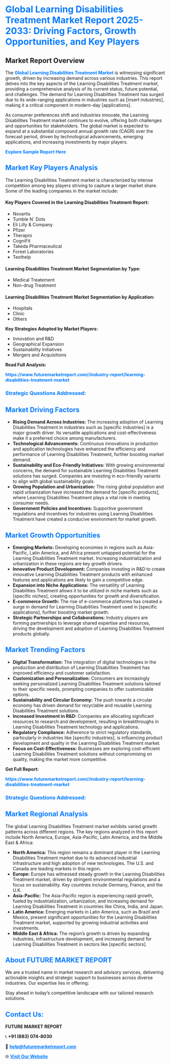 <h1 style="color: #007BFF;">Global Learning Disabilities Treatment Market Report 2025-2033: Driving Factors, Growth Opportunities, and Key Players</h1>

<section id="overview">
<h2>Market Report Overview</h2>
<p>The <a href="https://www.futuremarketreport.com//industry-report/learning-disabilities-treatment-market" style="color: #007BFF; text-decoration: none;"><strong>Global Learning Disabilities Treatment Market</strong></a> is witnessing significant growth, driven by increasing demand across various industries. This report delves into the key aspects of the Learning Disabilities Treatment market, providing a comprehensive analysis of its current status, future potential, and challenges. The demand for Learning Disabilities Treatment has surged due to its wide-ranging applications in industries such as [insert industries], making it a critical component in modern-day [applications].</p>
<p>As consumer preferences shift and industries innovate, the Learning Disabilities Treatment market continues to evolve, offering both challenges and opportunities for stakeholders. The global market is expected to expand at a substantial compound annual growth rate (CAGR) over the forecast period, driven by technological advancements, emerging applications, and increasing investments by major players.</p>
</section>

<section id="overview">
<p><a href="https://www.futuremarketreport.com//request-sample/reportId=78263" style="color: #007BFF; text-decoration: none;"><strong>Explore Sample Report Here</strong></a></p>
</section>

<section id="key-players">
<h2 style="color: #007BFF;">Market Key Players Analysis</h2>
<p>The Learning Disabilities Treatment market is characterized by intense competition among key players striving to capture a larger market share. Some of the leading companies in the market include:</p>
<h4>Key Players Covered in the Learning Disabilities Treatment Report:</h4>
<ul><li>Novartis</li><li>Tumble N` Dots</li><li>Eli Lilly &amp; Company</li><li>Pfizer</li><li>Therapro</li><li>CogniFit</li><li>Takeda Pharmaceutical</li><li>Forest Laboratories</li><li>Texthelp</li></ul>
<h4>Learning Disabilities Treatment Market Segmentation by Type:</h4>
<ul><li>Medical Treatement</li><li>Non-drug Treatment</li></ul>

<h4>Learning Disabilities Treatment Market Segmentation by Application:</h4>
<ul><li>Hospitals</li><li>Clinic</li><li>Others</li></ul>
<p><strong>Key Strategies Adopted by Market Players:</strong></p>
<ul>
<li>Innovation and R&D</li>
<li>Geographical Expansion</li>
<li>Sustainability Initiatives</li>
<li>Mergers and Acquisitions</li>
</ul>
</section>

<section>
<p><strong>Read Full Analysis: </strong></p><a href="https://www.futuremarketreport.com//industry-report/learning-disabilities-treatment-market" style="color: #007BFF; text-decoration: none;"><strong>https://www.futuremarketreport.com//industry-report/learning-disabilities-treatment-market</strong></a>
<h3 style="color: #007BFF;">Strategic Questions Addressed:</h3>
</section>

<section id="driving-factors">
<h2 style="color: #007BFF;">Market Driving Factors</h2>
<ul>
<li><strong>Rising Demand Across Industries:</strong> The increasing adoption of Learning Disabilities Treatment in industries such as [specific industries] is a major growth driver. Its versatile applications and cost-effectiveness make it a preferred choice among manufacturers.</li>
<li><strong>Technological Advancements:</strong> Continuous innovations in production and application technologies have enhanced the efficiency and performance of Learning Disabilities Treatment, further boosting market demand.</li>
<li><strong>Sustainability and Eco-Friendly Initiatives:</strong> With growing environmental concerns, the demand for sustainable Learning Disabilities Treatment solutions has surged. Companies are investing in eco-friendly variants to align with global sustainability goals.</li>
<li><strong>Growing Population and Urbanization:</strong> The rising global population and rapid urbanization have increased the demand for [specific products], where Learning Disabilities Treatment plays a vital role in meeting consumer needs.</li>
<li><strong>Government Policies and Incentives:</strong> Supportive government regulations and incentives for industries using Learning Disabilities Treatment have created a conducive environment for market growth.</li>
</ul>
</section>

<section id="growth-opportunities">
<h2 style="color: #007BFF;">Market Growth Opportunities</h2>
<ul>
<li><strong>Emerging Markets:</strong> Developing economies in regions such as Asia-Pacific, Latin America, and Africa present untapped potential for the Learning Disabilities Treatment market. Increasing industrialization and urbanization in these regions are key growth drivers.</li>
<li><strong>Innovative Product Development:</strong> Companies investing in R&D to create innovative Learning Disabilities Treatment products with enhanced features and applications are likely to gain a competitive edge.</li>
<li><strong>Expansion into Niche Applications:</strong> The versatility of Learning Disabilities Treatment allows it to be utilized in niche markets such as [specific niches], creating opportunities for growth and diversification.</li>
<li><strong>E-commerce Growth:</strong> The rise of e-commerce platforms has created a surge in demand for Learning Disabilities Treatment used in [specific applications], further boosting market growth.</li>
<li><strong>Strategic Partnerships and Collaborations:</strong> Industry players are forming partnerships to leverage shared expertise and resources, driving the development and adoption of Learning Disabilities Treatment products globally.</li>
</ul>
</section>

<section id="trending-factors">
<h2 style="color: #007BFF;">Market Trending Factors</h2>
<ul>
<li><strong>Digital Transformation:</strong> The integration of digital technologies in the production and distribution of Learning Disabilities Treatment has improved efficiency and customer satisfaction.</li>
<li><strong>Customization and Personalization:</strong> Consumers are increasingly seeking personalized Learning Disabilities Treatment solutions tailored to their specific needs, prompting companies to offer customizable options.</li>
<li><strong>Sustainability and Circular Economy:</strong> The push towards a circular economy has driven demand for recyclable and reusable Learning Disabilities Treatment solutions.</li>
<li><strong>Increased Investment in R&D:</strong> Companies are allocating significant resources to research and development, resulting in breakthroughs in Learning Disabilities Treatment technology and applications.</li>
<li><strong>Regulatory Compliance:</strong> Adherence to strict regulatory standards, particularly in industries like [specific industries], is influencing product development and quality in the Learning Disabilities Treatment market.</li>
<li><strong>Focus on Cost-Effectiveness:</strong> Businesses are exploring cost-efficient Learning Disabilities Treatment solutions without compromising on quality, making the market more competitive.</li>
</ul>
</section>

<section>
<p><strong>Get Full Report: </strong></p><a href="https://www.futuremarketreport.com//industry-report/learning-disabilities-treatment-market" style="color: #007BFF; text-decoration: none;"><strong>https://www.futuremarketreport.com//industry-report/learning-disabilities-treatment-market</strong></a>
<h3 style="color: #007BFF;">Strategic Questions Addressed:</h3>
</section>


<section id="regional-analysis">
<h2 style="color: #007BFF;">Market Regional Analysis</h2>
<p>The global Learning Disabilities Treatment market exhibits varied growth patterns across different regions. The key regions analyzed in this report include North America, Europe, Asia-Pacific, Latin America, and the Middle East & Africa:</p>
<ul>
<li><strong>North America:</strong> This region remains a dominant player in the Learning Disabilities Treatment market due to its advanced industrial infrastructure and high adoption of new technologies. The U.S. and Canada are leading markets in this region.</li>
<li><strong>Europe:</strong> Europe has witnessed steady growth in the Learning Disabilities Treatment market, driven by stringent environmental regulations and a focus on sustainability. Key countries include Germany, France, and the U.K.</li>
<li><strong>Asia-Pacific:</strong> The Asia-Pacific region is experiencing rapid growth, fueled by industrialization, urbanization, and increasing demand for Learning Disabilities Treatment in countries like China, India, and Japan.</li>
<li><strong>Latin America:</strong> Emerging markets in Latin America, such as Brazil and Mexico, present significant opportunities for the Learning Disabilities Treatment market, supported by growing industrial activities and investments.</li>
<li><strong>Middle East & Africa:</strong> The region’s growth is driven by expanding industries, infrastructure development, and increasing demand for Learning Disabilities Treatment in sectors like [specific sectors].</li>
</ul>
</section>

<footer>
<h2 style="color: #007BFF;">About FUTURE MARKET REPORT</h2>
<p>We are a trusted name in market research and advisory services, delivering actionable insights and strategic support to businesses across diverse industries. Our expertise lies in offering:</p>

<p>Stay ahead in today’s competitive landscape with our tailored research solutions.</p>

<h2 style="color: #007BFF;">Contact Us:</h2>
<p><strong>FUTURE MARKET REPORT</strong></p>
<p>📞 <strong>+91 (883) 074-8030</strong></p>
<p>📧 <strong><a href="mailto:help@futuremarketreport.com" style="color: #007BFF;">help@futuremarketreport.com</a></strong></p>
<p>🌐 <strong><a href="https://www.futuremarketreport.com/" style="color: #007BFF;">Visit Our Website</a></strong></p>
</footer>